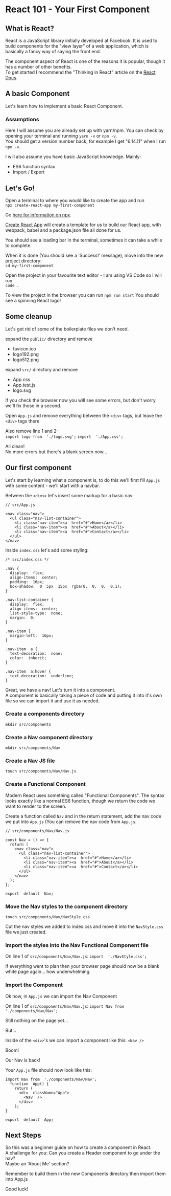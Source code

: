 # React 101 - Your First Component

## What is React?
React is a JavaScript library initially developed at Facebook. It is used to build components for the "view layer" of a web application, which is basically a fancy way of saying the front end.  

The component aspect of React is one of the reasons it is popular, though it has a number of other benefits.  
To get started I recommend the "Thinking in React" article on the 
[React Docs](https://reactjs.org/docs/thinking-in-react.html).  

## A basic Component
Let's  learn how to implement a basic React Component.    

### Assumptions
Here I will assume you are already set up with yarn/npm. You can check by opening your terminal and running `yarn -v` or `npm -v`.  
You should get a version number back, for example I get "6.14.11" when I run `npm -v`.  

I will also assume you have basic JavaScript knowledge. 
Mainly: 

 - ES6 function syntax
 - Import / Export

## Let's Go! 
Open a terminal to where you would like to create the app and run  
`npx create-react-app my-first-component`   

Go [here for information on npx](https://www.freecodecamp.org/news/npm-vs-npx-whats-the-difference/).  

[Create React App](https://create-react-app.dev/) will create a template for us to build our React app, with webpack, babel and a package.json file all done for us.  

You should see a loading bar in the terminal, sometimes it can take a while to complete. 

When it is done (You should see a 'Success!' message), move into the new project directory:  
`cd my-first-component`  

Open the project in your favourite text editor - I am using VS Code so I will run  
`code .`  

To view the project in the browser you can run `npm run start`
You should see a spinning React logo!

## Some cleanup
Let's get rid of some of the boilerplate files we don't need. 

expand the `public/` directory and remove  

 - favicon.ico
 - logo192.png
 - logo512.png

expand `src/` directory and remove 

 - App.css
 - App.test.js
 - logo.svg

If you check the browser now you will see some errors, but don't worry we'll fix those in a second. 

Open `App.js` and remove everything between the `<div>` tags, but leave the `<div>` tags there

Also remove line 1 and 2:  
`import logo from  './logo.svg';`
`import  './App.css';`

All clean!  
No more errors but there's a blank screen now... 

## Our first component
Let's start by learning what a component is, to do this we'll first fill `App.js` with some content - we'll start with a navbar.  

Between the `<divs>` let's insert some markup for a basic nav: 

    // src/App.js
    
    <nav class="nav">
	  <ul class="nav-list-container">
	    <li class="nav-item"><a  href="#">Home</a></li>
        <li class="nav-item"><a  href="#">About</a></li>
        <li class="nav-item"><a  href="#">Contact</a></li>
      </ul>
    </nav>

Inside `index.css` let's add some styling: 

    /* src/index.css */
    
    .nav {
      display:  flex;
      align-items:  center;
      padding:  16px;
      box-shadow:  0  5px  15px  rgba(0,  0,  0,  0.1);
    }
	    
	.nav-list-container {
	  display:  flex;
	  align-items:  center;
	  list-style-type:  none;
	  margin:  0;
	}
	
	.nav-item {
	  margin-left:  16px;
	}
	
	.nav-item  a {
	  text-decoration:  none;
	  color:  inherit;
	}
	
	.nav-item  a:hover {
	  text-decoration:  underline;
	}

Great, we have a nav! Let's turn it into a component.  
A component is basically taking a piece of code and putting it into it's own file so we can import it and use it as needed. 

### Create a components directory
`mkdir src/components`

### Create a Nav component directory
`mkdir src/components/Nav`

### Create a Nav JS file
`touch src/components/Nav/Nav.js`

### Create a Functional Component 
Modern React uses something called "Functional Components". 
The syntax looks exactly like a normal ES6 function, though we return the code we want to render to the screen. 

Create a function called `Nav` and in the return statement, add the nav code we put into `App.js` (You can remove the nav code from `App.js`. 

	// src/components/Nav/Nav.js
	
	const Nav = () => {
	  return (
	    <nav class="nav">
	      <ul class="nav-list-container">
	        <li class="nav-item"><a  href="#">Home</a></li>
            <li class="nav-item"><a  href="#">About</a></li>
            <li class="nav-item"><a  href="#">Contact</a></li>
          </ul>
        </nav>
	  );
	};
	
	export  default  Nav; 

### Move the Nav styles to the component directory
`touch src/components/Nav/NavStyle.css`

Cut the nav styles we added to index.css and move it into the `NavStyle.css` file we just created.

### Import the styles into the Nav Functional Component file
On line 1 of `src/components/Nav/Nav.js`: 
`import  './NavStyle.css';`

If everything went to plan then your browser page should now be a blank white page again... how underwhelming. 

### Import the Component 

Ok now, in `App.js` we can import the Nav Component

On line 1 of `src/components/Nav/Nav.js`: 
`import Nav from  './components/Nav/Nav';`

Still nothing on the page yet... 

But...

Inside of the `<div>`'s we can import a component like this: 
`<Nav />`

Boom! 

Our Nav is back! 

Your `App.js` file should now look like this: 

	import Nav from  './components/Nav/Nav';
	  function  App() {
	    return (
		  <div  className="App">
		    <Nav  />
	      </div>
		);
	}
	
	export  default  App;

## Next Steps
So this was a beginner guide on how to create a component in React.  
A challenge for you: Can you create a Header component to go under the nav?  
Maybe an 'About Me' section? 

Remember to build them in the new Components directory then import them into App.js

Good luck! 
